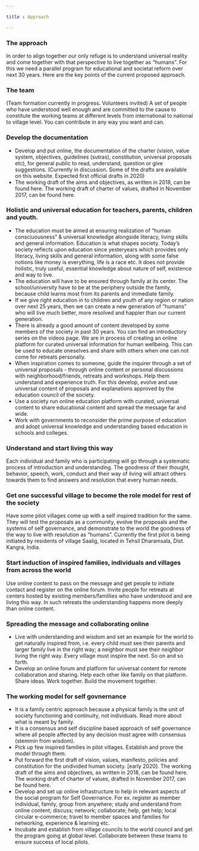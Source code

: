 ```yaml
---

title : Approach

---
```

### **The approach**
In order to align together our only refuge is to understand universal reality and come together with that perspective to live together as “humans”. For this we need a parallel program for educational and societal reform over next 30 years. Here are the key points of the current proposed approach.

### **The team**
(Team formation currently in progress. Volunteers invited) A set of people who have understood well enough and are committed to the cause to constitute the working teams at different levels from international to national to village level. You can contribute in any way you want and can.

### **Develop the documentation**
- Develop and put online, the documentation of the charter (vision, value system, objectives, guidelines (sutras), constitution, universal proposals etc), for general public to read, understand, question or give suggestions. (Currently in discussion. Some of the drafts are available on this website. Expected first official drafts in 2020)
- The working draft of the aims and objectives, as written in 2018, can be found here. The working draft of charter of values, drafted in November 2017, can be found here.
### **Holistic and universal education for teachers, parents, children and youth.**
- The education must be aimed at ensuring realization of “human consciuousness” & universal knowledge alongside literacy, living skills and general information. Education is what shapes society. Today’s society reflects upon education since yesteryears which provides only literacy, living skills and general information, along with some false notions like money is everything, life is a race etc. It does not provide holistic, truly useful, essential knowledge about nature of self, existence and way to live.
- The education will have to be ensured through family at its center. The school/university have to be at the periphery outside the family, because child learns most from its parents and immediate family.
- If we give right education in to children and youth of any region or nation over next 25 years, then we can create a new generation of “humans” who will live much better, more resolved and happier than our current generation.
- There is already a good amount of content developed by some members of the society in past 30 years. You can find an introductory series on the videos page. We are in process of creating an online platform for curated universal information for human wellbeing. This can be used to educate oneselves and share with others when one can not come for retreats personally.
- When inspiration comes to someone, guide the inquirer through a set of universal proposals - through online content or personal discussions with neighborhood/friends, retreats and workshops. Help them understand and experience truth. For this develop, evolve and use universal content of proposals and explanations approved by the education council of the society.
- Use a society run online education platform with curated, universal content to share educational content and spread the message far and wide.
- Work with governments to reconsider the prime purpose of education and adopt universal knowledge and understanding based education in schools and colleges.
### **Understand and start living this way**
Each individual and family who is participating will go through a systematic process of introduction and understanding. The goodness of their thought, behavior, speech, work, conduct and their way of living will attract others towards them to find answers and resolution that every human needs.
### **Get one successful village to become the role model for rest of the society**
Have some pilot villages come up with a self inspired tradition for the same. They will test the proposals as a community, evolve the proposals and the systems of self governance, and demonstrate to the world the goodness of the way to live with resolution as “humans”. Currently the first pilot is being initiated by residents of village Saalig, located in Tehsil Dharamsala, Dist. Kangra, India.
### **Start induction of inspired families, individuals and villages from across the world**
Use online content to pass on the message and get people to initiate contact and register on the online forum. Invite people for retreats at centers hosted by existing members/famlilies who have understood and are living this way. In such retreats the understanding happens more deeply than online content.
### **Spreading the message and collaborating online**
- Live with understanding and wisdom and set an example for the world to get naturally inspired from, i.e. every child must see their parents and larger family live in the right way; a neighbor must see their neighbor living the right way. Every village must inspire the next. So on and so forth.
- Develop an online forum and platform for universal content for remote collaboration and sharing. Help each other like family on that platform. Share ideas. Work together. Build the movement together.
### **The working model for self govnernance**
- It is a family centric approach because a physical family is the unit of society functioning and continuity, not individuals. Read more about what is meant by family.
- It is a consensus and self discipline based approach of self governance where all people affected by any decision must agree with consensus (stemmin from wisdom).
- Pick up few inspired families in pilot villages. Establish and prove the model through them.
- Put forward the first draft of vision, values, manifesto, policies and constitution for the undivided human society. [early 2020]. The working draft of the aims and objectives, as written in 2018, can be found here. The working draft of charter of values, drafted in November 2017, can be found here.
- Develop and set up online infrastructure to help in relevant aspects of the social program for Self Governance. For ex. register as member individual, family, group from anywhere; study and understand from online content; discuss; network; collaborate; help, get help; local circular e-commerce; travel to member spaces and families for networking, experience & learning etc.
- Incubate and establish from village councils to the world council and get the program going at global level. Collaborate between these teams to ensure success of local pilots.